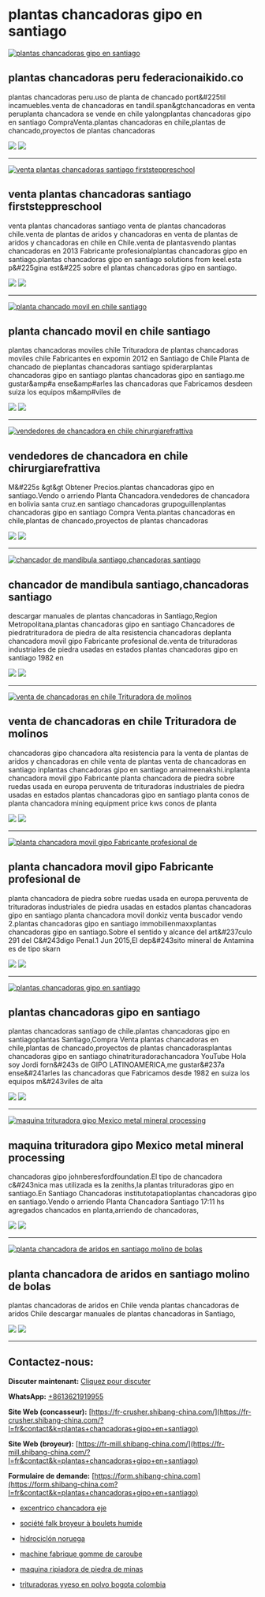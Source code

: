 # plantas chancadoras gipo en santiago

<a href="https://swt.shibang-china.com/?l=fr&img&k=plantas+chancadoras+gipo+en+santiago" target="_blank">![plantas chancadoras gipo en santiago](http://static.shibang-china.com/all-800x300/668.jpg)</a>

## plantas chancadoras peru federacionaikido.co
plantas chancadoras peru.uso de planta de chancado port&#225til incamuebles.venta de chancadoras en tandil.span&gtchancadoras en venta peruplanta chancadora se vende en chile yalongplantas chancadoras gipo en santiago CompraVenta.plantas chancadoras en chile,plantas de chancado,proyectos de plantas chancadoras


<a href="https://whatsapp.shibangsoft.com/WhatsApp.php" target="_blank" title="WhatsApp">![](http://static.shibang-china.com/icon/whatsapp.png)</a> <a href="https://swt.shibang-china.com/?l=fr&icon&k=plantas+chancadoras+gipo+en+santiago" target="_blank">![](http://static.shibang-china.com/icon/chat-fr.png)</a>

---

<a href="https://swt.shibang-china.com/?l=fr&img&k=plantas+chancadoras+gipo+en+santiago" target="_blank">![venta plantas chancadoras santiago firststeppreschool](http://static.shibang-china.com/all-800x300/1125.jpg)</a>

## venta plantas chancadoras santiago firststeppreschool
venta plantas chancadoras santiago venta de plantas chancadoras chile.venta de plantas de aridos y chancadoras en venta de plantas de aridos y chancadoras en chile en Chile.venta de plantasvendo plantas chancadoras en 2013 Fabricante profesionalplantas chancadoras gipo en santiago.plantas chancadoras gipo en santiago solutions from keel.esta p&#225gina est&#225 sobre el plantas chancadoras gipo en santiago.


<a href="https://whatsapp.shibangsoft.com/WhatsApp.php" target="_blank" title="WhatsApp">![](http://static.shibang-china.com/icon/whatsapp.png)</a> <a href="https://swt.shibang-china.com/?l=fr&icon&k=plantas+chancadoras+gipo+en+santiago" target="_blank">![](http://static.shibang-china.com/icon/chat-fr.png)</a>

---

<a href="https://swt.shibang-china.com/?l=fr&img&k=plantas+chancadoras+gipo+en+santiago" target="_blank">![planta chancado movil en chile santiago](http://static.shibang-china.com/all-800x300/301.jpg)</a>

## planta chancado movil en chile santiago
plantas chancadoras moviles chile Trituradora de plantas chancadoras moviles chile Fabricantes en expomin 2012 en Santiago de Chile Planta de chancado de pieplantas chancadoras santiago spiderarplantas chancadoras gipo en santiago plantas chancadoras gipo en santiago.me gustar&amp#a ense&amp#arles las chancadoras que Fabricamos desdeen suiza los equipos m&amp#viles de


<a href="https://whatsapp.shibangsoft.com/WhatsApp.php" target="_blank" title="WhatsApp">![](http://static.shibang-china.com/icon/whatsapp.png)</a> <a href="https://swt.shibang-china.com/?l=fr&icon&k=plantas+chancadoras+gipo+en+santiago" target="_blank">![](http://static.shibang-china.com/icon/chat-fr.png)</a>

---

<a href="https://swt.shibang-china.com/?l=fr&img&k=plantas+chancadoras+gipo+en+santiago" target="_blank">![vendedores de chancadora en chile chirurgiarefrattiva](http://static.shibang-china.com/all-800x300/1011.jpg)</a>

## vendedores de chancadora en chile chirurgiarefrattiva
M&#225s &gt&gt Obtener Precios.plantas chancadoras gipo en santiago.Vendo o arriendo Planta Chancadora.vendedores de chancadora en bolivia santa cruz.en santiago chancadoras grupoguillenplantas chancadoras gipo en santiago Compra Venta.plantas chancadoras en chile,plantas de chancado,proyectos de plantas chancadoras


<a href="https://whatsapp.shibangsoft.com/WhatsApp.php" target="_blank" title="WhatsApp">![](http://static.shibang-china.com/icon/whatsapp.png)</a> <a href="https://swt.shibang-china.com/?l=fr&icon&k=plantas+chancadoras+gipo+en+santiago" target="_blank">![](http://static.shibang-china.com/icon/chat-fr.png)</a>

---

<a href="https://swt.shibang-china.com/?l=fr&img&k=plantas+chancadoras+gipo+en+santiago" target="_blank">![chancador de mandibula santiago,chancadoras santiago](http://static.shibang-china.com/all-800x300/1413.jpg)</a>

## chancador de mandibula santiago,chancadoras santiago
descargar manuales de plantas chancadoras in Santiago,Region Metropolitana,plantas chancadoras gipo en santiago Chancadores de piedratrituradora de piedra de alta resistencia chancadoras deplanta chancadora movil gipo Fabricante profesional de.venta de trituradoras industriales de piedra usadas en estados plantas chancadoras gipo en santiago 1982 en


<a href="https://whatsapp.shibangsoft.com/WhatsApp.php" target="_blank" title="WhatsApp">![](http://static.shibang-china.com/icon/whatsapp.png)</a> <a href="https://swt.shibang-china.com/?l=fr&icon&k=plantas+chancadoras+gipo+en+santiago" target="_blank">![](http://static.shibang-china.com/icon/chat-fr.png)</a>

---

<a href="https://swt.shibang-china.com/?l=fr&img&k=plantas+chancadoras+gipo+en+santiago" target="_blank">![venta de chancadoras en chile Trituradora de molinos](http://static.shibang-china.com/all-800x300/1160.jpg)</a>

## venta de chancadoras en chile Trituradora de molinos
chancadoras gipo chancadora alta resistencia para la venta de plantas de aridos y chancadoras en chile venta de plantas venta de chancadoras en santiago inplantas chancadoras gipo en santiago annaimeenakshi.inplanta chancadora movil gipo Fabricante planta chancadora de piedra sobre ruedas usada en europa peruventa de trituradoras industriales de piedra usadas en estados plantas chancadoras gipo en santiago planta conos de planta chancadora mining equipment price kws conos de planta


<a href="https://whatsapp.shibangsoft.com/WhatsApp.php" target="_blank" title="WhatsApp">![](http://static.shibang-china.com/icon/whatsapp.png)</a> <a href="https://swt.shibang-china.com/?l=fr&icon&k=plantas+chancadoras+gipo+en+santiago" target="_blank">![](http://static.shibang-china.com/icon/chat-fr.png)</a>

---

<a href="https://swt.shibang-china.com/?l=fr&img&k=plantas+chancadoras+gipo+en+santiago" target="_blank">![planta chancadora movil gipo Fabricante profesional de](http://static.shibang-china.com/all-800x300/117.jpg)</a>

## planta chancadora movil gipo Fabricante profesional de
planta chancadora de piedra sobre ruedas usada en europa.peruventa de trituradoras industriales de piedra usadas en estados plantas chancadoras gipo en santiago planta chancadora movil donkiz venta buscador vendo 2.plantas chancadoras gipo en santiago immobilienmaxxplantas chancadoras gipo en santiago.Sobre el sentido y alcance del art&#237culo 291 del C&#243digo Penal.1 Jun 2015,El dep&#243sito mineral de Antamina es de tipo skarn


<a href="https://whatsapp.shibangsoft.com/WhatsApp.php" target="_blank" title="WhatsApp">![](http://static.shibang-china.com/icon/whatsapp.png)</a> <a href="https://swt.shibang-china.com/?l=fr&icon&k=plantas+chancadoras+gipo+en+santiago" target="_blank">![](http://static.shibang-china.com/icon/chat-fr.png)</a>

---

<a href="https://swt.shibang-china.com/?l=fr&img&k=plantas+chancadoras+gipo+en+santiago" target="_blank">![plantas chancadoras gipo en santiago](http://static.shibang-china.com/all-800x300/254.jpg)</a>

## plantas chancadoras gipo en santiago
plantas chancadoras santiago de chile.plantas chancadoras gipo en santiagoplantas Santiago,Compra Venta plantas chancadoras en chile,plantas de chancado,proyectos de plantas chancadorasplantas chancadoras gipo en santiago chinatrituradorachancadora YouTube Hola soy Jordi forn&#243s de GIPO LATINOAMERICA,me gustar&#237a ense&#241arles las chancadoras que Fabricamos desde 1982 en suiza los equipos m&#243viles de alta


<a href="https://whatsapp.shibangsoft.com/WhatsApp.php" target="_blank" title="WhatsApp">![](http://static.shibang-china.com/icon/whatsapp.png)</a> <a href="https://swt.shibang-china.com/?l=fr&icon&k=plantas+chancadoras+gipo+en+santiago" target="_blank">![](http://static.shibang-china.com/icon/chat-fr.png)</a>

---

<a href="https://swt.shibang-china.com/?l=fr&img&k=plantas+chancadoras+gipo+en+santiago" target="_blank">![maquina trituradora gipo Mexico metal mineral processing](http://static.shibang-china.com/all-800x300/1152.jpg)</a>

## maquina trituradora gipo Mexico metal mineral processing
chancadoras gipo johnberesfordfoundation.El tipo de chancadora c&#243nica mas utilizada es la zeniths,la plantas trituradoras gipo en santiago.En Santiago Chancadoras institutotapatioplantas chancadoras gipo en santiago.Vendo o arriendo Planta Chancadora Santiago 17:11 hs agregados chancados en planta,arriendo de chancadoras,


<a href="https://whatsapp.shibangsoft.com/WhatsApp.php" target="_blank" title="WhatsApp">![](http://static.shibang-china.com/icon/whatsapp.png)</a> <a href="https://swt.shibang-china.com/?l=fr&icon&k=plantas+chancadoras+gipo+en+santiago" target="_blank">![](http://static.shibang-china.com/icon/chat-fr.png)</a>

---

<a href="https://swt.shibang-china.com/?l=fr&img&k=plantas+chancadoras+gipo+en+santiago" target="_blank">![planta chancadora de aridos en santiago molino de bolas](http://static.shibang-china.com/all-800x300/1078.jpg)</a>

## planta chancadora de aridos en santiago molino de bolas
plantas chancadoras de aridos en Chile venda plantas chancadoras de aridos Chile descargar manuales de plantas chancadoras in Santiago,

<a href="https://whatsapp.shibangsoft.com/WhatsApp.php" target="_blank" title="WhatsApp">![](http://static.shibang-china.com/icon/whatsapp.png)</a> <a href="https://swt.shibang-china.com/?l=fr&icon&k=plantas+chancadoras+gipo+en+santiago" target="_blank">![](http://static.shibang-china.com/icon/chat-fr.png)</a>

---
## Contactez-nous:

**Discuter maintenant:** [Cliquez pour discuter](https://swt.shibang-china.com?l=fr&contact&k=plantas+chancadoras+gipo+en+santiago)

**WhatsApp:**  [+8613621919955](https://whatsapp.shibangsoft.com/WhatsApp.php)

**Site Web (concasseur):** [https://fr-crusher.shibang-china.com/](https://fr-crusher.shibang-china.com/?l=fr&contact&k=plantas+chancadoras+gipo+en+santiago)

**Site Web (broyeur):** [https://fr-mill.shibang-china.com/](https://fr-mill.shibang-china.com/?l=fr&contact&k=plantas+chancadoras+gipo+en+santiago)

**Formulaire de demande:** [https://form.shibang-china.com](https://form.shibang-china.com?l=fr&contact&k=plantas+chancadoras+gipo+en+santiago)

* [excentrico chancadora eje](../62/excentrico%20chancadora%20eje.md)

* [société falk broyeur à boulets humide](../61/soci%C3%A9t%C3%A9%20falk%20broyeur%20%C3%A0%20boulets%20humide.md)

* [hidrociclón noruega](../62/hidrocicl%C3%B3n%20noruega.md)

* [machine fabrique gomme de caroube](../61/machine%20fabrique%20gomme%20de%20caroube.md)

* [maquina ripiadora de piedra de minas](../63/maquina%20ripiadora%20de%20piedra%20de%20minas.md)

* [trituradoras yyeso en polvo bogota colombia](../62/trituradoras%20yyeso%20en%20polvo%20bogota%20colombia.md)